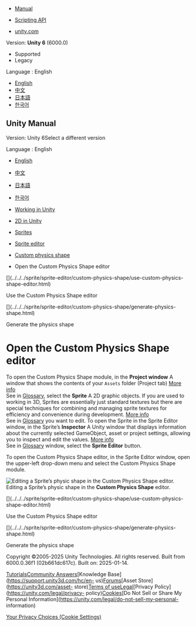 [](https://docs.unity3d.com)

  * [Manual](../Manual/index.html)
  * [Scripting API](../ScriptReference/index.html)

  * [unity.com](https://unity.com/)

Version: **Unity 6** (6000.0)

  * Supported
  * Legacy

Language : English

  * [English](/Manual/sprite/sprite-editor/custom-physics-shape/open-custom-physics-shape-editor.html)
  * [中文](/cn/current/Manual/sprite/sprite-editor/custom-physics-shape/open-custom-physics-shape-editor.html)
  * [日本語](/ja/current/Manual/sprite/sprite-editor/custom-physics-shape/open-custom-physics-shape-editor.html)
  * [한국어](/kr/current/Manual/sprite/sprite-editor/custom-physics-shape/open-custom-physics-shape-editor.html)

[](https://docs.unity3d.com)

## Unity Manual

Version: Unity 6Select a different version

Language : English

  * [English](/Manual/sprite/sprite-editor/custom-physics-shape/open-custom-physics-shape-editor.html)
  * [中文](/cn/current/Manual/sprite/sprite-editor/custom-physics-shape/open-custom-physics-shape-editor.html)
  * [日本語](/ja/current/Manual/sprite/sprite-editor/custom-physics-shape/open-custom-physics-shape-editor.html)
  * [한국어](/kr/current/Manual/sprite/sprite-editor/custom-physics-shape/open-custom-physics-shape-editor.html)

  * [Working in Unity](../../../working-in-unity.html)
  * [2D in Unity](../../../Unity2D.html)
  * [Sprites](../../../sprite/sprite-landing.html)
  * [Sprite editor](../../../sprite/sprite-editor/sprite-editor-landing.html)
  * [Custom physics shape](../../../sprite/sprite-editor/custom-physics-shape/custom-physics-shape-landing.html)
  * Open the Custom Physics Shape editor

[](../../../sprite/sprite-editor/custom-physics-shape/use-custom-physics-
shape-editor.html)

Use the Custom Physics Shape editor

[](../../../sprite/sprite-editor/custom-physics-shape/generate-physics-
shape.html)

Generate the physics shape

# Open the Custom Physics Shape editor

To open the Custom Physics Shape module, in the **Project window** A window
that shows the contents of your `Assets` folder (Project tab) [More
info](../../../ProjectView.html)  
See in [Glossary](../../../Glossary.html#Projectwindow), select the **Sprite**
A 2D graphic objects. If you are used to working in 3D, Sprites are
essentially just standard textures but there are special techniques for
combining and managing sprite textures for efficiency and convenience during
development. [More info](../../../sprite/sprite-landing.html)  
See in [Glossary](../../../Glossary.html#Sprite) you want to edit. To open the
Sprite in the Sprite Editor window, in the Sprite’s **Inspector** A Unity
window that displays information about the currently selected GameObject,
asset or project settings, allowing you to inspect and edit the values. [More
info](../../../UsingTheInspector.html)  
See in [Glossary](../../../Glossary.html#Inspector) window, select the
**Sprite Editor** button.

To open the Custom Physics Shape editor, in the Sprite Editor window, open the
upper-left drop-down menu and select the Custom Physics Shape module.

![Editing a Sprite’s physic shape in the Custom Physics Shape
editor.](../../../../uploads/Main/2D-CustomPS-window.png) Editing a Sprite’s
physic shape in the **Custom Physics Shape** editor.

[](../../../sprite/sprite-editor/custom-physics-shape/use-custom-physics-
shape-editor.html)

Use the Custom Physics Shape editor

[](../../../sprite/sprite-editor/custom-physics-shape/generate-physics-
shape.html)

Generate the physics shape

Copyright ©2005-2025 Unity Technologies. All rights reserved. Built from
6000.0.36f1 (02b661dc617c). Built on: 2025-01-14.

[Tutorials](https://learn.unity.com/)[Community
Answers](https://answers.unity3d.com)[Knowledge
Base](https://support.unity3d.com/hc/en-
us)[Forums](https://forum.unity3d.com)[Asset Store](https://unity3d.com/asset-
store)[Terms of
use](https://docs.unity3d.com/Manual/TermsOfUse.html)[Legal](https://unity.com/legal)[Privacy
Policy](https://unity.com/legal/privacy-
policy)[Cookies](https://unity.com/legal/cookie-policy)[Do Not Sell or Share
My Personal Information](https://unity.com/legal/do-not-sell-my-personal-
information)

[Your Privacy Choices (Cookie Settings)](javascript:void\(0\);)

